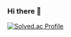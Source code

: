 ### Hi there 👋

[![Solved.ac Profile](http://mazassumnida.wtf/api/v2/generate_badge?boj=boreng0817)](https://solved.ac/boreng0817/)
<!--
**boreng0817/boreng0817** is a ✨ _special_ ✨ repository because its `README.md` (this file) appears on your GitHub profile.

Here are some ideas to get you started:

- 🔭 I’m currently working on ...
- 🌱 I’m currently learning ...
- 👯 I’m looking to collaborate on ...
- 🤔 I’m looking for help with ...
- 💬 Ask me about ...
- 📫 How to reach me: ...
- 😄 Pronouns: ...
- ⚡ Fun fact: ...
-->
